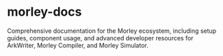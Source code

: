 # morley-docs
Comprehensive documentation for the Morley ecosystem, including setup guides, component usage, and advanced developer resources for ArkWriter, Morley Compiler, and Morley Simulator.
